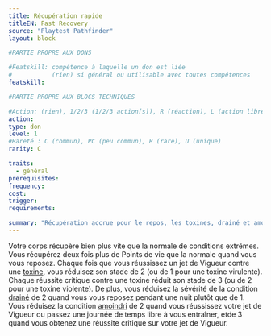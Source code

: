 ```yaml
---
title: Récupération rapide
titleEN: Fast Recovery
source: "Playtest Pathfinder"
layout: block

#PARTIE PROPRE AUX DONS

#Featskill: compétence à laquelle un don est liée
#           (rien) si général ou utilisable avec toutes compétences
featskill: 

#PARTIE PROPRE AUX BLOCS TECHNIQUES

#Action: (rien), 1/2/3 (1/2/3 action[s]), R (réaction), L (action libre)
action: 
type: don
level: 1
#Rareté : C (commun), PC (peu commun), R (rare), U (unique)
rarity: C

traits:
  - général
prerequisites: 
frequency:
cost:
trigger:
requirements:

summary: "Récupération accrue pour le repos, les toxines, drainé et amoindri."
---
```


Votre corps récupère bien plus vite que la normale de conditions extrêmes. Vous récupérez deux fois plus de Points de vie que la normale quand vous vous reposez. Chaque fois que vous réussissez un jet de Vigueur contre une [toxine](/ch9-jouer-à-pathfinder/afflictions.html), vous réduisez son stade de 2 (ou de 1 pour une toxine virulente). Chaque réussite critique contre une toxine réduit son stade de 3 (ou de 2 pour une toxine violente). De plus, vous réduisez la sévérité de la condition [drainé](/conditions/drainé) de 2 quand vous vous reposez pendant une nuit plutôt que de 1. Vous réduisez la condition [amoindri](/conditions/amoindri) de 2 quand vous réussissez votre jet de Vigueur ou passez une journée de temps libre à vous entraîner, etde 3 quand vous obtenez une réussite critique sur votre jet de Vigueur.